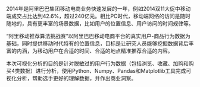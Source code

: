 2014年是阿里巴巴集团移动电商业务快速发展的一年，例如2014双11大促中移动端成交占比达到42.6%，超过240亿元。相比PC时代，移动端网络的访问是随时随地的，具有更丰富的场景数据，比如用户的位置信息、用户访问的时间规律等。

“阿里移动推荐算法挑战赛”以阿里巴巴移动电商平台的真实用户-商品行为数据为基础，同时提供移动时代特有的位置信息，目标是让研究人员能够挖掘数据背后丰富的内涵，为移动用户在合适的时间、合适的地点精准推荐合适的内容。

本次可视化分析的目的是针对脱敏过的用户行为数据（包括浏览、收藏、加购和购买4类数据）进行分析，使用Python、Numpy、Pandas和Matplotlib工具完成可视化分析，帮助选手更好的理解数据，并作出商业洞察。
